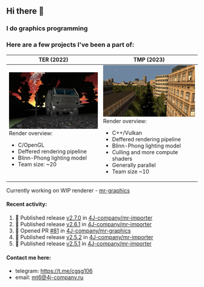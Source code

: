 ## Hi there 👋
### I do graphics programming
### Here are a few projects I've been a part of:  

TER (2022)            |  TMP (2023)
-------------------------|-------------------------
![](images/ter_screenshot_00_upscaled.webp) Render overview: <br><ul><li> C/OpenGL <li> Deffered rendering pipeline <li> Blinn-Phong lighting model <li> Team size: ~20 | ![](images/tmp_screenshot_01_upscaled.webp) Render overview: <br><ul><li> C++/Vulkan <li> Deffered rendering pipeline <li> Blinn-Phong lighting model <li> Culling and more compute shaders <li> Generally parallel <li> Team size ~10

Currently working on WIP renderer - [mr-graphics](https://github.com/4J-company/mr-graphics)  

#### Recent activity:
<!--START_SECTION:activity-->
1. 🚀 Published release [v2.7.0](https://github.com/4J-company/mr-importer/releases/tag/v2.7.0) in [4J-company/mr-importer](https://github.com/4J-company/mr-importer)
2. 🚀 Published release [v2.6.1](https://github.com/4J-company/mr-importer/releases/tag/v2.6.1) in [4J-company/mr-importer](https://github.com/4J-company/mr-importer)
3. 💪 Opened PR [#81](undefined) in [4J-company/mr-graphics](https://github.com/4J-company/mr-graphics)
4. 🚀 Published release [v2.5.2](https://github.com/4J-company/mr-importer/releases/tag/v2.5.2) in [4J-company/mr-importer](https://github.com/4J-company/mr-importer)
5. 🚀 Published release [v2.5.1](https://github.com/4J-company/mr-importer/releases/tag/v2.5.1) in [4J-company/mr-importer](https://github.com/4J-company/mr-importer)
<!--END_SECTION:activity-->

#### Contact me here:
 - telegram: https://t.me/cgsg106
 - email:    mt6@4j-company.ru
